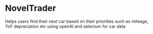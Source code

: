# NovelTrader

Helps users find their next car based on their priorities such as mileage, YoY depreciation etc using openAI and selenium for car data
